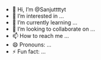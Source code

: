 - 👋 Hi, I’m @Sanjuttttyt
- 👀 I’m interested in ...
- 🌱 I’m currently learning ...
- 💞️ I’m looking to collaborate on ...
- 📫 How to reach me ...
- 😄 Pronouns: ...
- ⚡ Fun fact: ...

<!---
Sanjuttttyt/Sanjuttttyt is a ✨ special ✨ repository because its `README.md` (this file) appears on your GitHub profile.
You can click the Preview link to take a look at your changes.
--->
